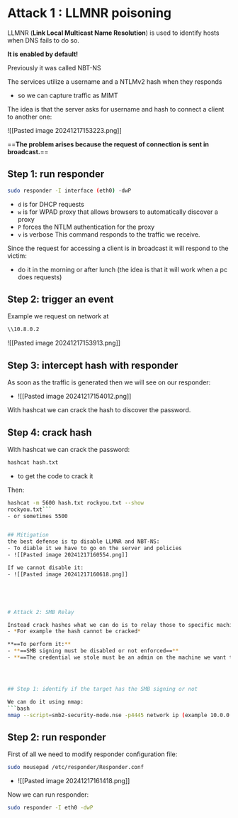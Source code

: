
# Attack 1 : LLMNR poisoning

LLMNR (**Link Local Multicast Name Resolution**) is used to identify hosts when DNS fails to do so.

**It is enabled by default!**

Previously it was called NBT-NS

The services utilize a username and a NTLMv2 hash when they responds
- so we can capture traffic as MIMT

The idea is that the server asks for username and hash to connect a client to another one:

![[Pasted image 20241217153223.png]]

==**The problem arises because the request of connection is sent in broadcast.**==

## Step 1: run responder

```bash 
sudo responder -I interface (eth0) -dwP
```
- `d` is for DHCP requests
- `w` is for WPAD proxy that allows browsers to automatically discover a proxy 
- `P` forces the NTLM authentication for the proxy
- `v` is verbose
This command responds to the traffic we receive.

Since the request for accessing a client is in broadcast it will respond to the victim:
- do it in the morning or after lunch (the idea is that it will work when a pc does requests)


## Step 2: trigger an event
Example we request on network at 
```bash
\\10.8.0.2
```


![[Pasted image 20241217153913.png]]


## Step 3: intercept hash with responder
As soon as the traffic is generated then we will see on our responder:
- ![[Pasted image 20241217154012.png]]


With hashcat we can crack the hash to discover the password.

## Step 4: crack hash
With hashcat we can crack the password:
```bash
hashcat hash.txt
```
- to get the code to crack it 

Then:
```bash
hashcat -m 5600 hash.txt rockyou.txt --show
rockyou.txt```
- or sometimes 5500


## Mitigation
the best defense is tp disable LLMNR and NBT-NS:
- To diable it we have to go on the server and policies
- ![[Pasted image 20241217160554.png]]

If we cannot disable it:
- ![[Pasted image 20241217160618.png]]





# Attack 2: SMB Relay

Instead crack hashes what we can do is to relay those to specific machines and gain access.
- *For example the hash cannot be cracked*

**==To perform it:**
- **==SMB signing must be disabled or not enforced==**
- **==The credential we stole must be an admin on the machine we want to access==** 




## Step 1: identify if the target has the SMB signing or not

We can do it using nmap:
```bash
nmap --script=smb2-security-mode.nse -p4445 network ip (example 10.0.0.0/24)
```


## Step 2: run responder 

First of all we need to modify responder configuration file:
```bash
sudo mousepad /etc/responder/Responder.conf
```
- ![[Pasted image 20241217161418.png]]



Now we can run responder:
```bash
sudo responder -I eth0 -dwP
```

